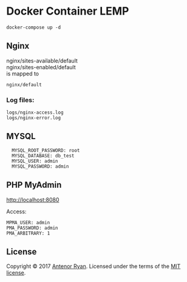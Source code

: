 # Docker Container LEMP
    docker-compose up -d
## Nginx
 nginx/sites-available/default  
 nginx/sites-enabled/default  
 is mapped to

    nginx/default

### Log files:
    logs/nginx-access.log
    logs/nginx-error.log

## MYSQL
      MYSQL_ROOT_PASSWORD: root
      MYSQL_DATABASE: db_test
      MYSQL_USER: admin
      MYSQL_PASSWORD: admin

## PHP MyAdmin
[http://localhost:8080](http://localhost:8080)  

Access:

    MPMA_USER: admin
    PMA_PASSWORD: admin
    PMA_ARBITRARY: 1


## License

Copyright &copy; 2017 [Antenor Ryan](http://github.com/RyanAntenor). Licensed under the terms of the [MIT license](LICENSE.md).